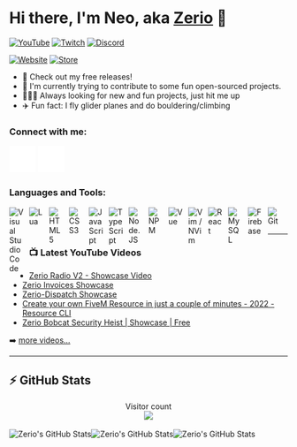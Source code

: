 # Hi there, I'm Neo, aka [Zerio][youtube] 👋 

[![YouTube](https://img.shields.io/youtube/channel/subscribers/UCPXxRNLLgvNpjvGHHMMYxmQ?logo=youtube&logoColor=red&style=for-the-badge)][youtube] <!-- [![Website](https://img.shields.io/website?label=zerio-scripts.com&url=https%3A%2F%2Fzerio-scripts.com&style=for-the-badge)](https://zerio-scripts.com) -->
[![Twitch](https://img.shields.io/badge/Twitch-%239146FF.svg?style=for-the-badge&logo=Twitch&logoColor=white)][twitch]
[![Discord](https://img.shields.io/badge/Discord-%235865F2.svg?style=for-the-badge&logo=discord&logoColor=white)](http://discord.zerio-scripts.com)

[![Website](https://img.shields.io/website?label=zerio.se&style=for-the-badge&url=https%3A%2F%2Fwww.zerio.se)](https://www.zerio.se)
[![Store](https://img.shields.io/website?label=store.zerio-scripts.com&style=for-the-badge&url=https%3A%2F%2Fstore.zerio-scripts.com)](https://store.zerio-scripts.com)

- 🔭 Check out my free releases!
- 🤔 I'm currently trying to contribute to some fun open-sourced projects.
- 🧑‍🤝‍🧑 Always looking for new and fun projects, just hit me up
- ✈️ Fun fact: I fly glider planes and do bouldering/climbing

### Connect with me:

[![website](./img/globe-dark.svg)](https://store.zerio-scripts.com)
[![website](./img/youtube-dark.svg)](https://youtube.com/c/Zerio#gh-dark-mode-only)

### Languages and Tools:

<img align="left" alt="Visual Studio Code" width="26px" src="https://cdn.jsdelivr.net/gh/devicons/devicon/icons/vscode/vscode-original.svg" style="padding-right:10px;" />
<img align="left" alt="Lua" width="26px" src="https://cdn.jsdelivr.net/gh/devicons/devicon/icons/lua/lua-plain.svg" style="padding-right:10px;" />
<img align="left" alt="HTML5" width="26px" src="https://cdn.jsdelivr.net/gh/devicons/devicon/icons/html5/html5-original.svg" style="padding-right:10px;" />
<img align="left" alt="CSS3" width="26px" src="https://cdn.jsdelivr.net/gh/devicons/devicon/icons/css3/css3-original.svg" style="padding-right:10px;" />
<img align="left" alt="JavaScript" width="26px" src="https://cdn.jsdelivr.net/gh/devicons/devicon/icons/javascript/javascript-original.svg" style="padding-right:10px;" />
<img align="left" alt="TypeScript" width="26px" src="https://cdn.jsdelivr.net/gh/devicons/devicon/icons/typescript/typescript-original.svg" style="padding-right:10px;" />
<img align="left" alt="Node.JS" width="26px" src="https://cdn.jsdelivr.net/gh/devicons/devicon/icons/nodejs/nodejs-plain.svg" style="padding-right:10px;" />
<img align="left" alt="NPM" width="26px" src="https://cdn.jsdelivr.net/gh/devicons/devicon/icons/npm/npm-original-wordmark.svg" style="padding-right:10px;" />
<img align="left" alt="Vue" width="26px" src="https://cdn.jsdelivr.net/gh/devicons/devicon/icons/vuejs/vuejs-original.svg" style="padding-right:10px;" />
<img align="left" alt="Vim / NVim" width="26px" src="https://cdn.jsdelivr.net/gh/devicons/devicon/icons/vim/vim-original.svg" style="padding-right:10px;" />
<img align="left" alt="React" width="26px" src="https://cdn.jsdelivr.net/gh/devicons/devicon/icons/react/react-original.svg" style="padding-right:10px;" />
<img align="left" alt="MySQL" width="26px" src="https://cdn.jsdelivr.net/gh/devicons/devicon/icons/mysql/mysql-original.svg" style="padding-right:10px;" />
<img align="left" alt="Firebase" width="26px" src="https://cdn.jsdelivr.net/gh/devicons/devicon/icons/firebase/firebase-plain.svg" style="padding-right:10px;" />
<img align="left" alt="Git" width="26px" src="https://cdn.jsdelivr.net/gh/devicons/devicon/icons/git/git-original.svg" style="padding-right:10px;" />

<br />
<br />

---

### 📺 Latest YouTube Videos

<!-- YOUTUBE:START -->
- [Zerio Radio V2 - Showcase Video](https://www.youtube.com/watch?v=14qhIrFenRQ)
- [Zerio Invoices Showcase](https://www.youtube.com/watch?v=zcOpWOCig-8)
- [Zerio-Dispatch Showcase](https://www.youtube.com/watch?v=tYMeX9opOeE)
- [Create your own FiveM Resource in just a couple of minutes - 2022 - Resource CLI](https://www.youtube.com/watch?v=9TBuQu9VqF4)
- [Zerio Bobcat Security Heist | Showcase | Free](https://www.youtube.com/watch?v=P0h3W8WqN2M)
<!-- YOUTUBE:END -->

➡️ [more videos...](https://youtube.com/c/Zerio)

---

## :zap: GitHub Stats

<p align="center"> 
  Visitor count<br>
  <img src="https://profile-counter.glitch.me/Z3rio/count.svg" />
</p>

<img align="left" alt="Zerio's GitHub Stats" src="https://github-readme-stats.vercel.app/api/top-langs?username=Z3rio&show_icons=true&hide_border=false&icon_color=FFE400&theme=tokyonight&border_color=black" />
<img align="left" alt="Zerio's GitHub Stats" src="https://github-readme-stats.vercel.app/api?username=Z3rio&show_icons=true&hide_border=false&icon_color=FFE400&theme=tokyonight&border_color=black" />
<img alt="Zerio's GitHub Stats" src="https://github-profile-trophy.vercel.app/?username=Z3rio&theme=darkhub"/>

[website]: https://zerio-scripts.com
[store]: https://store.zerio-scripts.com
[youtube]: https://youtube.com/Zerio
[twitch]: https://twitch.tv/zerioooo
